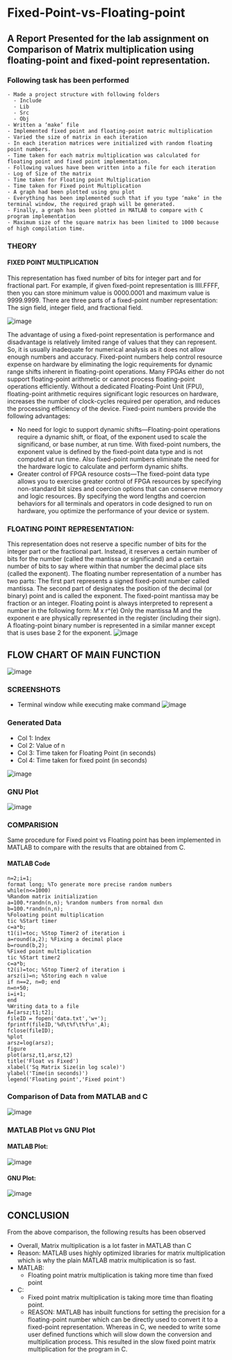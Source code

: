 # Fixed-Point-vs-Floating-point
## A Report Presented for the lab assignment on Comparison of Matrix multiplication using floating-point and fixed-point representation.

### Following task has been performed
```
- Made a project structure with following folders
  - Include
  - Lib 
  - Src  
  - Obj
- Written a ‘make’ file
- Implemented fixed point and floating-point matric multiplication
- Varied the size of matrix in each iteration
- In each iteration matrices were initialized with random floating point numbers.
- Time taken for each matrix multiplication was calculated for floating point and fixed point implementation.
- Following values have been written into a file for each iteration
- Log of Size of the matrix
- Time taken for Floating point Multiplication
- Time taken for Fixed point Multiplication
- A graph had been plotted using gnu plot
- Everything has been implemented such that if you type ‘make’ in the terminal window, the required graph will be generated.
- Finally, a graph has been plotted in MATLAB to compare with C program implementation
- Maximum size of the square matrix has been limited to 1000 because of high compilation time.
```
### THEORY
#### FIXED POINT MULTIPLICATION 

This representation has fixed number of bits for integer part and for fractional part. For example, if given fixed-point representation is IIII.FFFF, then you can store minimum value is 0000.0001 and maximum value is 9999.9999. There are three parts of a fixed-point number representation: The sign field, integer field, and fractional field.

![image](https://user-images.githubusercontent.com/86975877/148544440-ea75cccd-951c-4ad5-ae3b-189995c75f90.png) 

The advantage of using a fixed-point representation is performance and disadvantage is relatively limited range of values that they can represent. So, it is usually inadequate for numerical analysis as it does not allow enough numbers and accuracy.
Fixed-point numbers help control resource expense on hardware by eliminating the logic requirements for dynamic range shifts inherent in floating-point operations.
Many FPGAs either do not support floating-point arithmetic or cannot process floating-point operations efficiently. Without a dedicated Floating-Point Unit (FPU), floating-point arithmetic requires significant logic resources on hardware, increases the number of clock-cycles required per operation, and reduces the processing efficiency of the device.
Fixed-point numbers provide the following advantages:
- No need for logic to support dynamic shifts—Floating-point operations require a dynamic shift, or float, of the exponent used to scale the significand, or base number, at run time. With fixed-point numbers, the exponent value is defined by the fixed-point data type and is not computed at run time. Also fixed-point numbers eliminate the need for the hardware logic to calculate and perform dynamic shifts.
- Greater control of FPGA resource costs—The fixed-point data type allows you to exercise greater control of FPGA resources by specifying non-standard bit sizes and coercion options that can conserve memory and logic resources. By specifying the word lengths and coercion behaviors for all terminals and operators in code designed to run on hardware, you optimize the performance of your device or system.

### FLOATING POINT REPRESENTATION:
This representation does not reserve a specific number of bits for the integer part or the fractional part. Instead, it reserves a certain number of bits for the number (called the mantissa or significand) and a certain number of bits to say where within that number the decimal place sits (called the exponent).
The floating number representation of a number has two parts: The first part represents a signed fixed-point number called mantissa. The second part of designates the position of the decimal (or binary) point and is called the exponent. The fixed-point mantissa may be fraction or an integer. Floating point is always interpreted to represent a number in the following form: M x r^(e) Only the mantissa M and the exponent e are physically represented in the register (including their sign). A floating-point binary number is represented in a similar manner except that is uses base 2 for the exponent.
                              ![image](https://user-images.githubusercontent.com/86975877/148548598-19f3c0d2-531a-408d-a001-ea3a14ebaf09.png)
                              
## FLOW CHART OF MAIN FUNCTION

![image](https://user-images.githubusercontent.com/86975877/148548807-fe83a2bf-78c6-46d7-801e-1c3b421ede50.png)

### SCREENSHOTS
- Terminal window while executing make command
![image](https://user-images.githubusercontent.com/86975877/148549668-e2abc664-7e4d-4c65-b4e3-e982152ebe78.png)

### Generated Data

- Col 1: Index
- Col 2: Value of n
- Col 3: Time taken for Floating Point (in seconds)
- Col 4: Time taken for fixed point (in seconds)

![image](https://user-images.githubusercontent.com/86975877/148549767-25590043-67db-4734-935f-524956cf53c1.png)
 
 ### GNU Plot
 ![image](https://user-images.githubusercontent.com/86975877/148549953-735c6351-5f12-4358-a1c4-f97c9ecaa991.png)


### COMPARISION
Same procedure for Fixed point vs Floating point has been implemented in MATLAB to compare with the results that are obtained from C.

#### MATLAB Code
```
n=2;i=1;
format long; %To generate more precise random numbers
while(n<=1000)
%Random matrix initialization
a=100.*randn(n,n); %random numbers from normal dxn
b=100.*randn(n,n);
%Foloating point multiplication
tic %Start timer
c=a*b;
t1(i)=toc; %Stop Timer2 of iteration i
a=round(a,2); %Fixing a decimal place
b=round(b,2);
%Fixed point multiplication
tic %Start timer2
c=a*b;
t2(i)=toc; %Stop Timer2 of iteration i
arsz(i)=n; %Storing each n value
if n==2, n=0; end
n=n+50;
i=i+1;
end
%Writing data to a file
A=[arsz;t1;t2];
fileID = fopen('data.txt','w+');
fprintf(fileID,'%d\t%f\t%f\n',A);
fclose(fileID);
%plot
arsz=log(arsz);
figure
plot(arsz,t1,arsz,t2)
title('Float vs Fixed')
xlabel('Sq Matrix Size(in log scale)')
ylabel('Time(in seconds)')
legend('Floating point','Fixed point')
```
### Comparison of Data from MATLAB and C

![image](https://user-images.githubusercontent.com/86975877/148550222-72e46f5b-9c88-4cef-963c-a54c0b05ae07.png)


### MATLAB Plot vs GNU Plot

#### MATLAB Plot:
![image](https://user-images.githubusercontent.com/86975877/148550308-621e1394-d668-43a2-96a8-4ed0aabe4964.png)

#### GNU Plot:
![image](https://user-images.githubusercontent.com/86975877/148550359-ae8069ab-c6c6-44be-b6ad-d2b4a3eb311b.png)

## CONCLUSION
From the above comparison, the following results has been observed
- Overall, Matrix multiplication is a lot faster in MATLAB than C
- Reason: MATLAB uses highly optimized libraries for matrix multiplication which is why the plain MATLAB matrix multiplication is so fast.
- MATLAB:
    - Floating point matrix multiplication is taking more time than fixed point
 - C:
    - Fixed point matrix multiplication is taking more time than floating point.
    - REASON: MATLAB has inbuilt functions for setting the precision for a floating-point number which can be directly used to convert it to a fixed-point representation. Whereas in C, we needed to write some user defined functions which will slow down the conversion and multiplication process. This resulted in the slow fixed point matrix multiplication for the program in C.


